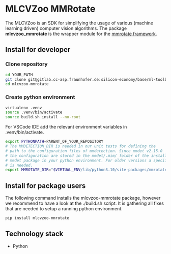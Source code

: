 # MLCVZoo MMRotate

The MLCVZoo is an SDK for simplifying the usage of various (machine learning driven)
computer vision algorithms. The package **mlcvzoo_mmrotate** is the wrapper module for
the [mmrotate framework](https://github.com/open-mmlab/mmrotate).

## Install for developer
### Clone repository
```bash
cd YOUR_PATH
git clone git@gitlab.cc-asp.fraunhofer.de:silicon-economy/base/ml-toolbox/mlcvzoo-models/mlcvzoo-mmrotate.git
cd mlcvzoo-mmrotate
```
### Create python environment
```bash
virtualenv .venv
source .venv/bin/activate
source build.sh install --no-root
```
For VSCode IDE add the relevant environment variables in .venv/bin/activate.
```bash
export PYTHONPATH=PARENT_OF_YOUR_REPOSITORY
# The MMDETECTION_DIR is needed in our unit tests for defining the
# path to the configuration files of mmdetection. Since mmdet v2.15.0
# the configuration are stored in the mmdet/.mim/ folder of the installed
# mmdet package in your python environment. For older versions a specific checkout
# is needed.
export MMROTATE_DIR="$VIRTUAL_ENV/lib/python3.10/site-packages/mmrotate/.mim"
```

## Install for package users

The following command installs the mlcvzoo-mmrotate package, however we
recommend to have a look at the ./build.sh script. It is gathering all fixes
that are needed to setup a running python environment.

```bash
pip install mlcvzoo-mmrotate
```

## Technology stack

- Python
